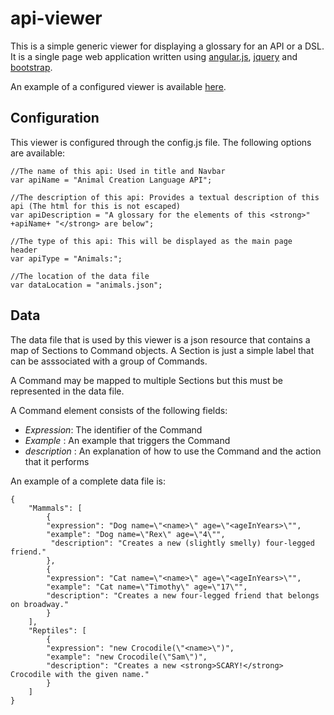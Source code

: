 api-viewer
==========

This is a simple generic viewer for displaying a glossary for an API or a DSL. It is a single page web application written using [angular.js](http://angularjs.org/), [jquery](http://jquery.com/) and [bootstrap](http://twitter.github.com/bootstrap/). 

An example of a configured viewer is available [here](http://plasma147.github.com/api-viewer/).

Configuration
------------------
This viewer is configured through the config.js file. The following options are available:

    //The name of this api: Used in title and Navbar
    var apiName = "Animal Creation Language API";

    //The description of this api: Provides a textual description of this api (The html for this is not escaped)
    var apiDescription = "A glossary for the elements of this <strong>" +apiName+ "</strong> are below";

    //The type of this api: This will be displayed as the main page	 header
    var apiType = "Animals:";

    //The location of the data file
    var dataLocation = "animals.json";

Data
------------------
The data file that is used by this viewer is a json resource that contains a map of Sections to Command objects. A Section is just a simple label that can be asssociated with a group of Commands. 

A Command may be mapped to multiple Sections but this must be represented in the data file.

A Command element consists of the following fields:
* *Expression*: The identifier of the Command 
* *Example* : An example that triggers the Command
* *description* : An explanation of how to use the Command and the action that it performs

An example of a complete data file is: 

    {
    	"Mammals": [
    	    {
    	    "expression": "Dog name=\"<name>\" age=\"<ageInYears>\"",
    	    "example": "Dog name=\"Rex\" age=\"4\"",
    	     "description": "Creates a new (slightly smelly) four-legged friend."
    	    },
    	    {
    	    "expression": "Cat name=\"<name>\" age=\"<ageInYears>\"",
    	    "example": "Cat name=\"Timothy\" age=\"17\"",
    	    "description": "Creates a new four-legged friend that belongs on broadway."
    	    }
    	],
    	"Reptiles": [
        	{
        	"expression": "new Crocodile(\"<name>\")",
        	"example": "new Crocodile(\"Sam\")",
        	"description": "Creates a new <strong>SCARY!</strong> Crocodile with the given name."
        	}
    	]
    }
